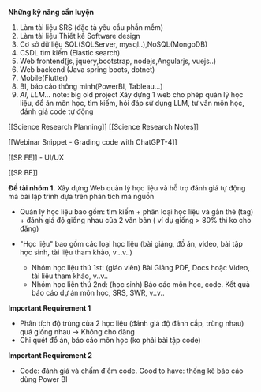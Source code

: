 **Những kỹ năng cần luyện**
1. Làm tài liệu SRS (đặc tả yêu cầu phần mềm)
2. Làm tài liệu Thiết kế Software design
3. Cơ sở dữ liệu SQL(SQLServer, mysql..),NoSQL(MongoDB)
4. CSDL tìm kiếm (Elastic search)
5. Web frontend(js, jquery,bootstrap, nodejs,Angularjs, vuejs..)
6. Web backend (Java spring boots, dotnet) 
7. Mobile(Flutter) 
8. BI, báo cáo thông minh(PowerBI, Tableau...)
9. *AI, LLM...*
note: big old project
	Xây dựng 1 web cho phép quản lý học liệu, đồ án môn học, tìm kiếm, hỏi đáp sử dụng LLM, tư vấn môn học, đánh giá code tự động



[[Science Research Planning]]
[[Science Research Notes]]

[[Webinar Snippet -  Grading code with ChatGPT-4]]

[[SR FE]] - UI/UX

[[SR BE]]


**Đề tài nhóm 1.** Xây dựng Web quản lý học liệu và hỗ trợ đánh giá tự động mã bài lập trình dựa trên phân tích mã nguồn

+ Quản lý học liệu bao gồm:  tìm kiếm + phân loại học liệu và gắn thẻ (tag) + đánh giá độ giống nhau của 2 văn bản ( ví dụ giống > 80% thì ko cho đăng)

+ "Học liệu" bao gồm các loại học liệu (bài giảng, đồ án, video, bài tập học sinh, tài liệu tham khảo, v...v..) 
	+ Nhóm học liệu thứ 1st: (giáo viên) Bài Giảng PDF, Docs hoặc Video, tài liệu tham khảo, v..v.. 
	+ Nhóm học liện thứ 2nd: (học sinh) Báo cáo môn học, code. Kết quả báo cáo dự án môn học, SRS, SWR, v..v.. 


**Important Requirement 1**
+ Phân tích độ trùng của 2 học liệu (đánh giá độ đánh cắp, trùng nhau)
	quá giống nhau -> Không cho đăng 
+ Chỉ quét đồ án, báo cáo môn học (ko phải bài tập code)


**Important Requirement 2**
+ Code: đánh giá và chấm điểm code. 
Good to have: thống kê báo cáo dùng Power BI


